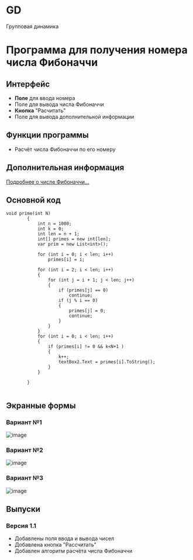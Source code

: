 # GD
Групповая динамика 
# Программа для получения номера числа Фибоначчи
## Интерфейс
+ **Поле** для ввода номера 
+ Поле для вывода числа Фибоначчи
+ **Кнопка** "Расчитать"
+ Поле для вывода дополнительной информации
## Функции программы
+ Расчёт числа Фибоначчи по его номеру
## Дополнительная информация
[Подробнее о числе Фибоначчи...](https://ru.wikipedia.org/wiki/Фибоначчи)
## Основной код
```
void prime(int N)
        {
            int n = 1000;
            int k = 0;
            int len = n + 1;
            int[] primes = new int[len];
            var prim = new List<int>();
            
            for (int i = 0; i < len; i++)
                primes[i] = i;

            for (int i = 2; i < len; i++)
            {
                for (int j = i + 1; j < len; j++)
                {
                    if (primes[j] == 0)
                        continue;
                    if (j % i == 0)
                    {
                        primes[j] = 0;
                        continue;
                    }
                }
            }
            for (int i = 0; i < len; i++)
            {
                if (primes[i] != 0 && k<N+1 )
                {
                    k++;
                    textBox2.Text = primes[i].ToString();
                }
            }

        }
        
```
## Экранные формы
### Вариант №1
![image](https://user-images.githubusercontent.com/106920559/172060749-3f3bdd89-47fb-4676-b60c-16d254c80408.png)
### Вариант №2
![image](https://user-images.githubusercontent.com/106920559/172060868-7fef5b28-bfc5-4321-9c0b-4eec4b02de99.png)
### Вариант №3
![image](https://user-images.githubusercontent.com/106920559/172060887-916c904b-830b-4753-8500-394d02b04f75.png)
## Выпуски
### Версия 1.1
+ Добавлены поля ввода и вывода чисел
+ Добавлена кнопка "Рассчитать" 
+ Добавлен алгоритм расчёта числа Фибоначчи 
